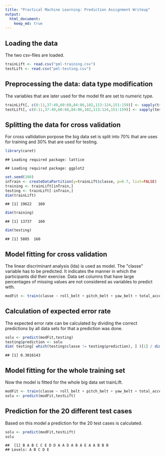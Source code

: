 ```yaml
---
title: "Practical Machine Learning: Prediction Assignment Writeup"
output: 
  html_document:
    keep_md: true
---
```


## Loading the data
The two csv-files are loaded.

```r
trainLift <- read.csv("pml-training.csv")
testLift <- read.csv("pml-testing.csv")
```

## Preprocessing the data: data type modification
The variables that are later used for the model fit are set to numeric type.

```r
trainLift[, c(8:11,37:49,60:68,84:86,102,113:124,151:159)] <- sapply(trainLift[, c(8:11,37:49,60:68,84:86,102,113:124,151:159)], as.numeric)
testLift[, c(8:11,37:49,60:68,84:86,102,113:124,151:159)] <- sapply(testLift[, c(8:11,37:49,60:68,84:86,102,113:124,151:159)], as.numeric)
```

## Splitting the data for cross validation
For cross vallidation porpose the big data set is split into 70% that are uses for training and 30% that are used for testing.

```r
library(caret)
```

```
## Loading required package: lattice
```

```
## Loading required package: ggplot2
```

```r
set.seed(100)
inTrain <- createDataPartition(y=trainLift$classe, p=0.7, list=FALSE)
training <- trainLift[inTrain,]
testing <- trainLift[-inTrain,]
dim(trainLift)
```

```
## [1] 19622   160
```

```r
dim(training)
```

```
## [1] 13737   160
```

```r
dim(testing)
```

```
## [1] 5885  160
```

## Model fitting for cross validation
The linear discriminant analysis (lda) is used as model. The "classe" variable has to be predicted. It indicates the manner in which the participants did their exercise. Data set columns that have large percentages of missing values are not considered as variables to predict with.

```r
modFit <- train(classe ~ roll_belt + pitch_belt + yaw_belt + total_accel_belt + gyros_belt_x + gyros_belt_y + gyros_belt_z + accel_belt_x + accel_belt_y + accel_belt_z + magnet_belt_x + magnet_belt_y + magnet_belt_z + roll_arm + pitch_arm + yaw_arm + total_accel_arm + gyros_arm_x + gyros_arm_y + gyros_arm_z + accel_arm_x + accel_arm_y + accel_arm_z + magnet_arm_x + magnet_arm_y + magnet_arm_z + roll_dumbbell + pitch_dumbbell + yaw_dumbbell + total_accel_dumbbell + gyros_dumbbell_x + gyros_dumbbell_y + gyros_dumbbell_z + accel_dumbbell_x + accel_dumbbell_y + accel_dumbbell_z + magnet_dumbbell_x + magnet_dumbbell_y + magnet_dumbbell_z + roll_forearm + pitch_forearm + yaw_forearm + total_accel_forearm + gyros_forearm_x + gyros_forearm_y + gyros_forearm_z + accel_forearm_x + accel_forearm_y + accel_forearm_z + magnet_forearm_x + magnet_forearm_y + magnet_forearm_z, method="lda", data=training)
```

## Calculation of expected error rate 
The expected error rate can be calculated by dividing the correct predictions by all data sets for that a prediction was done.

```r
solu <- predict(modFit,testing)
testing$prediction <- solu
dim( testing[ which(testing$classe != testing$prediction), ] )[1] / dim( testing[ , ] )[1]
```

```
## [1] 0.3016143
```

## Model fitting for the whole training set
Now the model is fitted for the whole big data set trainLift.

```r
modFit <- train(classe ~ roll_belt + pitch_belt + yaw_belt + total_accel_belt + gyros_belt_x + gyros_belt_y + gyros_belt_z + accel_belt_x + accel_belt_y + accel_belt_z + magnet_belt_x + magnet_belt_y + magnet_belt_z + roll_arm + pitch_arm + yaw_arm + total_accel_arm + gyros_arm_x + gyros_arm_y + gyros_arm_z + accel_arm_x + accel_arm_y + accel_arm_z + magnet_arm_x + magnet_arm_y + magnet_arm_z + roll_dumbbell + pitch_dumbbell + yaw_dumbbell + total_accel_dumbbell + gyros_dumbbell_x + gyros_dumbbell_y + gyros_dumbbell_z + accel_dumbbell_x + accel_dumbbell_y + accel_dumbbell_z + magnet_dumbbell_x + magnet_dumbbell_y + magnet_dumbbell_z + roll_forearm + pitch_forearm + yaw_forearm + total_accel_forearm + gyros_forearm_x + gyros_forearm_y + gyros_forearm_z + accel_forearm_x + accel_forearm_y + accel_forearm_z + magnet_forearm_x + magnet_forearm_y + magnet_forearm_z, method="lda", data=trainLift)
solu <- predict(modFit,testLift)
```

## Prediction for the 20 different test cases
Based on this model a prediction for the 20 test cases is calculated.

```r
solu <- predict(modFit,testLift)
solu
```

```
##  [1] B A B C C E D D A A D A B A E A A B B B
## Levels: A B C D E
```
